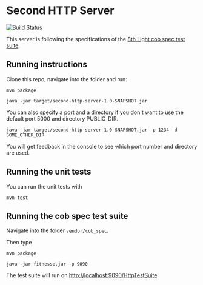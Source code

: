 # Second HTTP Server
[![Build Status](https://travis-ci.org/RabeaGleissner/second-http-server.svg?branch=master)](https://travis-ci.org/RabeaGleissner/second-http-server)

This server is following the specifications of the [8th Light cob spec test suite](https://github.com/8thlight/cob_spec).

## Running instructions

Clone this repo, navigate into the folder and run:

`mvn package`

`java -jar target/second-http-server-1.0-SNAPSHOT.jar`

You can also specify a port and a directory if you don't want to use the default port 5000 and directory PUBLIC_DIR.

`java -jar target/second-http-server-1.0-SNAPSHOT.jar -p 1234 -d SOME_OTHER_DIR`

You will get feedback in the console to see which port number and directory are used.


## Running the unit tests

You can run the unit tests with

`mvn test`

## Running the cob spec test suite

Navigate into the folder `vendor/cob_spec`.

Then type

`mvn package`

`java -jar fitnesse.jar -p 9090`

The test suite will run on [http://localhost:9090/HttpTestSuite](http://localhost:9090/HttpTestSuite).
